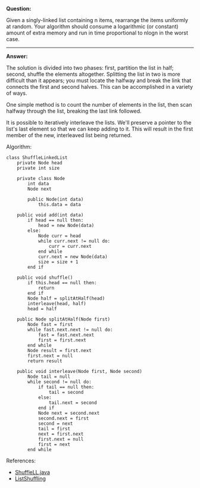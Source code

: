 **Question:**

Given a singly-linked list containing n items, rearrange the items uniformly at random. Your algorithm should consume a logarithmic (or constant) amount of extra memory and run in time proportional to nlogn in the worst case. 

---

**Answer:**

The solution is divided into two phases: first, partition the list in half; second, shuffle the elements altogether. Splitting the list in two is more difficult than it appears; you must locate the halfway and break the link that connects the first and second halves. This can be accomplished in a variety of ways.

One simple method is to count the number of elements in the list, then scan halfway through the list, breaking the last link followed.

It is possible to iteratively interleave the lists. We'll preserve a pointer to the list's last element so that we can keep adding to it. This will result in the first member of the new, interleaved list being returned.

Algorithm:

    class ShuffleLinkedList 
        private Node head
        private int size

        private class Node 
            int data
            Node next

            public Node(int data) 
                this.data = data

        public void add(int data) 
            if head == null then:
                head = new Node(data)
            else:
                Node curr = head
                while curr.next != null do: 
                    curr = curr.next
                end while
                curr.next = new Node(data)
                size = size + 1
            end if

        public void shuffle() 
            if this.head == null then:
                return
            end if
            Node half = splitAtHalf(head)
            interleave(head, half)
            head = half

        public Node splitAtHalf(Node first) 
            Node fast = first
            while fast.next.next != null do:
                fast = fast.next.next
                first = first.next
            end while
            Node result = first.next
            first.next = null
            return result

        public void interleave(Node first, Node second) 
            Node tail = null
            while second != null do:
                if tail == null then: 
                    tail = second
                else:
                    tail.next = second
                end if
                Node next = second.next
                second.next = first
                second = next
                tail = first
                next = first.next
                first.next = null
                first = next
            end while
    
References:

+ [ShuffleLL.java](https://github.com/10adnan75/DSA/blob/main/Algorithms/Linked%20lists/ShuffleLL.java)
+ [ListShuffling](https://web.stanford.edu/class/cs9/sample_probs/ListShuffling.pdf)
